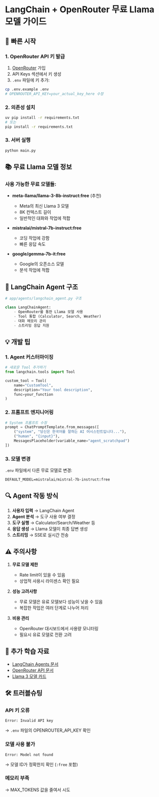# LangChain + OpenRouter 무료 Llama 모델 가이드

## 🚀 빠른 시작

### 1. OpenRouter API 키 발급
1. [OpenRouter](https://openrouter.ai/) 가입
2. API Keys 섹션에서 키 생성
3. `.env` 파일에 키 추가:
```bash
cp .env.example .env
# OPENROUTER_API_KEY=your_actual_key_here 수정
```

### 2. 의존성 설치
```bash
uv pip install -r requirements.txt
# 또는
pip install -r requirements.txt
```

### 3. 서버 실행
```bash
python main.py
```

## 📚 무료 Llama 모델 정보

### 사용 가능한 무료 모델들:
- **meta-llama/llama-3-8b-instruct:free** (추천)
  - Meta의 최신 Llama 3 모델
  - 8K 컨텍스트 길이
  - 일반적인 대화와 작업에 적합

- **mistralai/mistral-7b-instruct:free**
  - 코딩 작업에 강함
  - 빠른 응답 속도

- **google/gemma-7b-it:free**
  - Google의 오픈소스 모델
  - 분석 작업에 적합

## 🔧 LangChain Agent 구조

```python
# app/agents/langchain_agent.py 구조

class LangChainAgent:
    - OpenRouter를 통한 Llama 모델 사용
    - Tool 통합 (Calculator, Search, Weather)
    - 대화 메모리 관리
    - 스트리밍 응답 지원
```

## 💡 개발 팁

### 1. Agent 커스터마이징
```python
# 새로운 Tool 추가하기
from langchain.tools import Tool

custom_tool = Tool(
    name="CustomTool",
    description="Your tool description",
    func=your_function
)
```

### 2. 프롬프트 엔지니어링
```python
# System 프롬프트 수정
prompt = ChatPromptTemplate.from_messages([
    ("system", "당신은 한국어를 잘하는 AI 어시스턴트입니다..."),
    ("human", "{input}"),
    MessagesPlaceholder(variable_name="agent_scratchpad")
])
```

### 3. 모델 변경
`.env` 파일에서 다른 무료 모델로 변경:
```
DEFAULT_MODEL=mistralai/mistral-7b-instruct:free
```

## 🔍 Agent 작동 방식

1. **사용자 입력** → LangChain Agent
2. **Agent 분석** → 도구 사용 여부 결정
3. **도구 실행** → Calculator/Search/Weather 등
4. **응답 생성** → Llama 모델이 최종 답변 생성
5. **스트리밍** → SSE로 실시간 전송

## ⚠️ 주의사항

1. **무료 모델 제한**
   - Rate limit이 있을 수 있음
   - 상업적 사용시 라이센스 확인 필요

2. **성능 고려사항**
   - 무료 모델은 유료 모델보다 성능이 낮을 수 있음
   - 복잡한 작업은 여러 단계로 나누어 처리

3. **비용 관리**
   - OpenRouter 대시보드에서 사용량 모니터링
   - 필요시 유료 모델로 전환 고려

## 📖 추가 학습 자료

- [LangChain Agents 문서](https://python.langchain.com/docs/modules/agents/)
- [OpenRouter API 문서](https://openrouter.ai/docs)
- [Llama 3 모델 카드](https://github.com/facebookresearch/llama)

## 🛠️ 트러블슈팅

### API 키 오류
```
Error: Invalid API key
```
→ `.env` 파일의 OPENROUTER_API_KEY 확인

### 모델 사용 불가
```
Error: Model not found
```
→ 모델 ID가 정확한지 확인 (`:free` 포함)

### 메모리 부족
→ MAX_TOKENS 값을 줄여서 시도